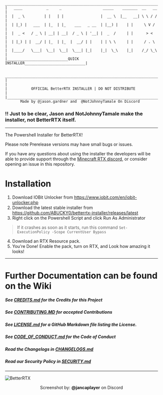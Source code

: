      _______________________________________________________________________
    |   ____           _     _                   _____    _______  __   __  |
    |  |  _ \         | |   | |                 |  __ \  |__   __| \ \ / /  |
    |  | |_) |   ___  | |_  | |_    ___   _ __  | |__) |    | |     \ V /   |
    |  |  _ <   / _ \ | __| | __|  / _ \ | '__| |  _  /     | |      > <    |
    |  | |_) | |  __/ | |_  | |_  |  __/ | |    | | \ \     | |     / . \   |
    |  |____/   \___|  \__|  \__|  \___| |_|    |_|  \_\    |_|    /_/ \_\  |
    |____________________________QUICK INSTALLER____________________________|
                                                                           
     _______________________________________________________________________
    |                                                                       |
    |           OFFICIAL BetterRTX INSTALLER | DO NOT DISTRIBUTE            |
    |_______________________________________________________________________|
           Made by @jason.gardner and  @NotJohnnyTamale On Discord        

### !! Just to be clear, Jason and NotJohnnyTamale make the installer, not BetterRTX itself.
***

The Powershell Installer for BetterRTX!

Please note Prerelease versions may have small bugs or issues.

If you have any questions about using the installer the developers will be able to provide support through the [Minecraft RTX discord](https://discord.com/invite/minecraft-rtx-691547840463241267), or consider opening an issue in this repository. 


# Installation
1. Download IOBit Unlocker from https://www.iobit.com/en/iobit-unlocker.php
2. Download the latest stable installer from https://github.com/ABUCKY0/betterrtx-installer/releases/latest
3. Right click on the Powershell Script and click Run As Administrator
> If it crashes as soon as it starts, run this command `Set-ExecutionPolicy -Scope CurrentUser Bypass`
4. Download an RTX Resource pack. 
5. You're Done! Enable the pack, turn on RTX, and Look how amazing it looks!
***

# Further Documentation can be found on the Wiki
##### See [CREDITS.md](CREDITS.md) for the Credits for this Project
##### See [CONTRIBUTING.MD](CONTRIBUTING.md) for accepted Contributions
##### See [LICENSE.md](LICENSE.md) for a GitHub Markdown file listing the License. 
##### See [CODE_OF_CONDUCT.md](CODE_OF_CONDUCT.md) for the Code of Conduct
##### Read the Changelogs in [CHANGELOGS.md](CHANGELOGS.md)
##### Read our Security Policy in [SECURITY.md](SECURITY.md)
***
![BetterRTX](https://github.com/BetterRTX/BetterRTX-Installer/assets/81783950/ef6a098d-3f54-48cf-ad83-1a709d251fd1)

<p align="center" >Screenshot by: <a style="font-weight:bold;">@jancaplayer</a> on Discord</p>

